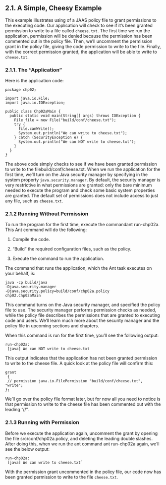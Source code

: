 ## 2.1. A Simple, Cheesy Example

This example illustrates using of a JAAS policy file to grant permissions to the executing code. Our application will check to see if it’s been granted permission to write to a file called `cheese.txt`. The first time we run the application, permission will be denied because the permission has been commented out in the policy file. Then, we’ll uncomment the permission grant in the policy file, giving the code permission to write to the file. Finally, with the correct permission granted, the application will be able to write to `cheese.txt`.

### 2.1.1. The “Application”

Here is the application code:

```
package chp02;

import java.io.File;
import java.io.IOException;

public class Chp02aMain {
  public static void main(String[] args) throws IOException { 
    File file = new File("build/conf/cheese.txt");
    try {
      file.canWrite();
      System.out.println("We can write to cheese.txt"); 
    } catch (SecurityException e) {
      System.out.println("We can NOT write to cheese.txt"); 
    }
  } 
}
```

The above code simply checks to see if we have been granted permission to write to the filebuild/conf/cheese.txt. When we run the application for the first time, we’ll turn on the Java security manager by specifying in the system property `java.security.manager`. By default, the security manager is very restrictive in what permissions are granted: only the bare minimum needed to execute the program and check some basic system properties are granted. The default set of permissions does not include access to just any file, such as `cheese.txt`.

### 2.1.2 Running Without Permission

To run the program for the first time, execute the commandant run-chp02a. This Ant command will do the following:

1. Compile the code.

2. “Build” the required configuration files, such as the policy.

3. Execute the command to run the application.

The command that runs the application, which the Ant task executes on your behalf, is:

```
java -cp build/java 
-Djava.security.manager 
-Djava.security.policy=build/conf/chp02a.policy 
chp02.Chp02aMain
```

This command turns on the Java security manager, and specified the policy file to use. The security manager performs permission checks as needed, while the policy file describes the permissions that are granted to executing code and users. We’ll learn much more about the security manager and the policy file in upcoming sections and chapters.

When this command is run for the first time, you’ll see the following output:

```
run-chp02a:  
 [java] We can NOT write to cheese.txt
```

This output indicates that the application has not been granted permission to write to the cheese file. A quick look at the policy file will confirm this:

```
grant  
 {  
 // permission java.io.FilePermission "build/conf/cheese.txt", "write";   
};
```

We’ll go over the policy file format later, but for now all you need to notice is that permission to write to the cheese file has been commented out with the leading “//”.

### 2.1.3 Running with Permission

Before we execute the application again, uncomment the grant by opening the file src/conf/chp02a.policy, and deleting the leading double slashes. After doing this, when we run the ant command ant run-chp02a again, we’ll see the below output:

```
run-chp02a:  
 [java] We can write to cheese.txt`
```

With the permission grant uncommented in the policy file, our code now has been granted permission to write to the file `cheese.txt`.

